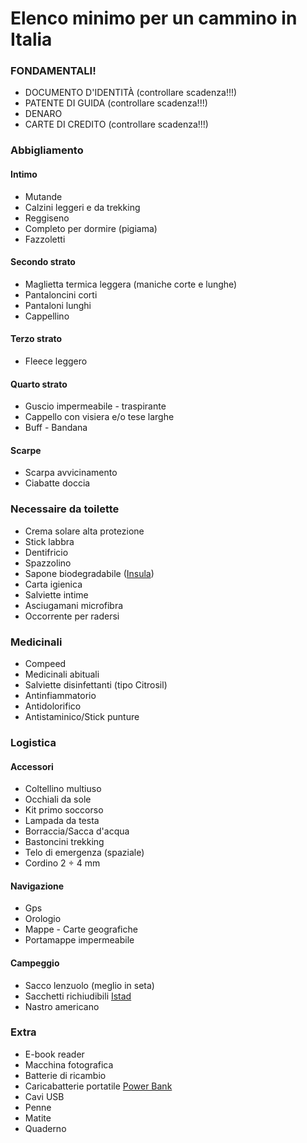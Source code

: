 # Elenco minimo per un cammino in Italia

### FONDAMENTALI!
* DOCUMENTO D'IDENTITÀ (controllare scadenza!!!)
* PATENTE DI GUIDA (controllare scadenza!!!)
* DENARO
* CARTE DI CREDITO (controllare scadenza!!!)

### Abbigliamento

#### Intimo
* Mutande
* Calzini leggeri e da trekking
* Reggiseno
* Completo per dormire (pigiama)
* Fazzoletti
#### Secondo strato
* Maglietta termica leggera (maniche corte e lunghe)
* Pantaloncini corti
* Pantaloni lunghi
* Cappellino
#### Terzo strato
* Fleece leggero
#### Quarto strato
* Guscio impermeabile - traspirante
* Cappello con visiera e/o tese larghe
* Buff - Bandana
#### Scarpe
* Scarpa avvicinamento
* Ciabatte doccia

### Necessaire da toilette
* Crema solare alta protezione
* Stick labbra
* Dentifricio
* Spazzolino
* Sapone biodegradabile ([Insula](https://www.facebook.com/insulabodycare/))
* Carta igienica
* Salviette intime
* Asciugamani microfibra
* Occorrente per radersi

### Medicinali
* Compeed
* Medicinali abituali
* Salviette disinfettanti (tipo Citrosil)
* Antinfiammatorio
* Antidolorifico
* Antistaminico/Stick punture

### Logistica

#### Accessori
* Coltellino multiuso
* Occhiali da sole
* Kit primo soccorso
* Lampada da testa
* Borraccia/Sacca d'acqua
* Bastoncini trekking
* Telo di emergenza (spaziale)
* Cordino 2 ÷ 4 mm
#### Navigazione
* Gps
* Orologio
* Mappe - Carte geografiche
* Portamappe impermeabile
#### Campeggio
* Sacco lenzuolo (meglio in seta)
* Sacchetti richiudibili [Istad](https://www.ikea.com/it/it/catalog/products/80339281/)
* Nastro americano

### Extra
* E-book reader
* Macchina fotografica
* Batterie di ricambio
* Caricabatterie portatile [Power Bank](https://www.amazon.it/Migliorata-Anker-Portatile-PowerCore-Retrocompatibile/dp/B01N0X3NL5/)
* Cavi USB
* Penne
* Matite
* Quaderno
